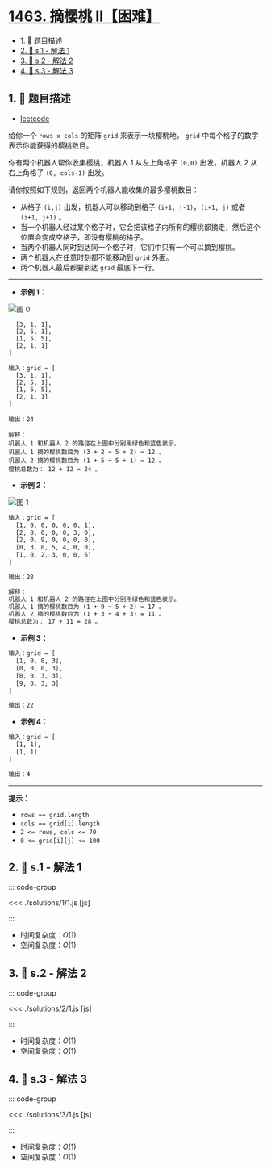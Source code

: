 # [1463. 摘樱桃 II【困难】](https://github.com/tnotesjs/TNotes.leetcode/tree/main/notes/1463.%20%E6%91%98%E6%A8%B1%E6%A1%83%20II%E3%80%90%E5%9B%B0%E9%9A%BE%E3%80%91)

<!-- region:toc -->

- [1. 📝 题目描述](#1--题目描述)
- [2. 🎯 s.1 - 解法 1](#2--s1---解法-1)
- [3. 🎯 s.2 - 解法 2](#3--s2---解法-2)
- [4. 🎯 s.3 - 解法 3](#4--s3---解法-3)

<!-- endregion:toc -->

## 1. 📝 题目描述

- [leetcode](https://leetcode.cn/problems/cherry-pickup-ii/)

给你一个 `rows x cols` 的矩阵 `grid` 来表示一块樱桃地。 `grid` 中每个格子的数字表示你能获得的樱桃数目。

你有两个机器人帮你收集樱桃，机器人 1 从左上角格子 `(0,0)` 出发，机器人 2 从右上角格子 `(0, cols-1)` 出发。

请你按照如下规则，返回两个机器人能收集的最多樱桃数目：

- 从格子 `(i,j)` 出发，机器人可以移动到格子 `(i+1, j-1)`，`(i+1, j)` 或者 `(i+1, j+1)` 。
- 当一个机器人经过某个格子时，它会把该格子内所有的樱桃都摘走，然后这个位置会变成空格子，即没有樱桃的格子。
- 当两个机器人同时到达同一个格子时，它们中只有一个可以摘到樱桃。
- 两个机器人在任意时刻都不能移动到 `grid` 外面。
- 两个机器人最后都要到达 `grid` 最底下一行。

---

- **示例 1：**

![图 0](https://cdn.jsdelivr.net/gh/tnotesjs/imgs@main/2025-09-22-00-10-28.png)

```txt[
  [3, 1, 1],
  [2, 5, 1],
  [1, 5, 5],
  [2, 1, 1]
]

输入：grid = [
  [3, 1, 1],
  [2, 5, 1],
  [1, 5, 5],
  [2, 1, 1]
]

输出：24

解释：
机器人 1 和机器人 2 的路径在上图中分别用绿色和蓝色表示。
机器人 1 摘的樱桃数目为 (3 + 2 + 5 + 2) = 12 。
机器人 2 摘的樱桃数目为 (1 + 5 + 5 + 1) = 12 。
樱桃总数为： 12 + 12 = 24 。
```

- **示例 2：**

![图 1](https://cdn.jsdelivr.net/gh/tnotesjs/imgs@main/2025-09-22-00-10-39.png)

```txt
输入：grid = [
  [1, 0, 0, 0, 0, 0, 1],
  [2, 0, 0, 0, 0, 3, 0],
  [2, 0, 9, 0, 0, 0, 0],
  [0, 3, 0, 5, 4, 0, 0],
  [1, 0, 2, 3, 0, 0, 6]
]

输出：28

解释：
机器人 1 和机器人 2 的路径在上图中分别用绿色和蓝色表示。
机器人 1 摘的樱桃数目为 (1 + 9 + 5 + 2) = 17 。
机器人 2 摘的樱桃数目为 (1 + 3 + 4 + 3) = 11 。
樱桃总数为： 17 + 11 = 28 。
```

- **示例 3：**

```txt
输入：grid = [
  [1, 0, 0, 3],
  [0, 0, 0, 3],
  [0, 0, 3, 3],
  [9, 0, 3, 3]
]

输出：22
```

- **示例 4：**

```txt
输入：grid = [
  [1, 1],
  [1, 1]
]

输出：4
```

---

**提示：**

- `rows == grid.length`
- `cols == grid[i].length`
- `2 <= rows, cols <= 70`
- `0 <= grid[i][j] <= 100`

## 2. 🎯 s.1 - 解法 1

::: code-group

<<< ./solutions/1/1.js [js]

:::

- 时间复杂度：$O(1)$
- 空间复杂度：$O(1)$

## 3. 🎯 s.2 - 解法 2

::: code-group

<<< ./solutions/2/1.js [js]

:::

- 时间复杂度：$O(1)$
- 空间复杂度：$O(1)$

## 4. 🎯 s.3 - 解法 3

::: code-group

<<< ./solutions/3/1.js [js]

:::

- 时间复杂度：$O(1)$
- 空间复杂度：$O(1)$
